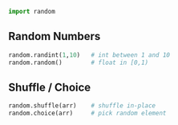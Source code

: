```python
import random
```
## Random Numbers
```python
random.randint(1,10)   # int between 1 and 10
random.random()        # float in [0,1)
```
## Shuffle / Choice
```python
random.shuffle(arr)    # shuffle in-place
random.choice(arr)     # pick random element
```